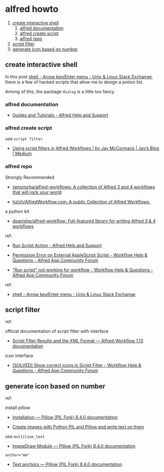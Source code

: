 # alfred howto

1. [create interactive shell](#create-interactive-shell)
   1. [alfred documentation](#alfred-documentation)
   2. [alfred create script](#alfred-create-script)
   3. [alfred repo](#alfred-repo)
2. [script filter](#script-filter)
3. [generate icon based on number](#generate-icon-based-on-number)

## create interactive shell

In this post [shell - Arrow key/Enter menu - Unix & Linux Stack Exchange](https://unix.stackexchange.com/questions/146570/arrow-key-enter-menu/415155), there is a few of hacked scripts that allow me to design a potion list.

Among of this, the package `dialog` is a little too fancy.

### alfred documentation

- [Guides and Tutorials - Alfred Help and Support](https://www.alfredapp.com/help/guides-and-tutorials/)

### alfred create script

use `script filter`

- [Using script filters in Alfred Workflows | by Jay McCormack | Jay’s Blog | Medium](https://medium.com/jays-blog/using-script-filters-in-alfred-workflows-61432fd78e39)

### alfred repo

Strongly Recommended

- [zenorocha/alfred-workflows: A collection of Alfred 3 and 4 workflows that will rock your world](https://github.com/zenorocha/alfred-workflows)

- [hzlzh/AlfredWorkflow.com: A public Collection of Alfred Workflows.](https://github.com/hzlzh/AlfredWorkflow.com)

a python kit

- [deanishe/alfred-workflow: Full-featured library for writing Alfred 3 & 4 workflows](https://github.com/deanishe/alfred-workflow)

ref:

- [Run Script Action - Alfred Help and Support](https://www.alfredapp.com/help/workflows/actions/run-script/)

- [Permission Error on External AppleScript Script - Workflow Help & Questions - Alfred App Community Forum](https://www.alfredforum.com/topic/10631-permission-error-on-external-applescript-script/)

- ["Run script" not working for workflow - Workflow Help & Questions - Alfred App Community Forum](https://www.alfredforum.com/topic/8066-run-script-not-working-for-workflow/)

ref:

- [shell - Arrow key/Enter menu - Unix & Linux Stack Exchange](https://unix.stackexchange.com/questions/146570/arrow-key-enter-menu/415155)

## script filter

ref:

official documentation of script filter with interface

- [Script Filter Results and the XML Format — Alfred-Workflow 1.13 documentation](https://alfred-workflow.readthedocs.io/en/latest/xml_format.html)

icon interface

- [[SOLVED] Show correct icons in Script Filter - Workflow Help & Questions - Alfred App Community Forum](https://www.alfredforum.com/topic/14230-solved-show-correct-icons-in-script-filter/)

## generate icon based on number

ref:

install pillow

- [Installation — Pillow (PIL Fork) 8.4.0 documentation](https://pillow.readthedocs.io/en/stable/installation.html)

- [Create images with Python PIL and Pillow and write text on them](https://code-maven.com/create-images-with-python-pil-pillow)

use `multiline_text`

- [ImageDraw Module — Pillow (PIL Fork) 8.4.0 documentation](https://pillow.readthedocs.io/en/stable/reference/ImageDraw.html#example-draw-multiline-text)

`anchor="mm"`

- [Text anchors — Pillow (PIL Fork) 8.4.0 documentation](https://pillow.readthedocs.io/en/stable/handbook/text-anchors.html#text-anchors)
